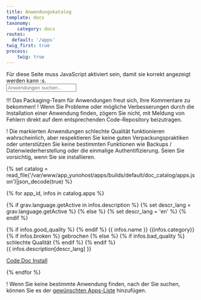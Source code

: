 ```yaml
---
title: Anwendungskatalog
template: docs
taxonomy:
    category: docs
routes:
  default: '/apps'
twig_first: true
process:
    twig: true
---
```


<div class="javascriptDisclaimer">
Für diese Seite muss JavaScript aktiviert sein, damit sie korrekt angezeigt werden kann :s.
</div>

<div class="input-group">
    <span id="filter-app-icon" class="input-group-addon"><i class="fa fa-search"></i></span>
    <input id="filter-app-cards" type="text" class="form-control"  placeholder="Anwendungen suchen..." aria-describedby="basic-addon1"/>
</div>

!!! Das Packaging-Team für Anwendungen freut sich, Ihre Kommentare zu bekommen! ! Wenn Sie Probleme oder mögliche Verbesserungen durch die Installation einer Anwendung finden, zögern Sie nicht, mit Meldung von Fehlern direkt auf dem entsprechenden Code-Repository beizutragen.

! Die markierten Anwendungen <span class = "label label-warning label-as-badge"> schlechte Qualität </span> funktionieren wahrscheinlich, aber respektieren Sie keine guten Verpackungspraktiken oder unterstützen Sie keine bestimmten Funktionen wie Backups / Datenwiederherstellung oder die einmalige Authentifizierung. Seien Sie vorsichtig, wenn Sie sie installieren.

{% set catalog = read_file('/var/www/app_yunohost/apps/builds/default/doc_catalog/apps.json')|json_decode(true) %}

<div id="app-cards-list" class="app-cards-list">
{% for app_id, infos in catalog.apps %}

{% if grav.language.getActive in infos.description %}
    {% set descr_lang = grav.language.getActive %}
{% else %}
    {% set descr_lang = 'en' %}
{% endif %}

<div class="app-card panel panel-default" data-appid="{{ app_id }}" data-level="{{ infos.level }}">
<div class="app-title">
{% if infos.good_quality %}
<i class="fa fa-star" style="color: gold"></i>
{% endif %}
{{ infos.name }}
<span class="label label-default">{{infos.category}}</span>
{% if infos.broken %}
<span class="label label-error">gebrochen</span>
{% else %}
{% if infos.bad_quality %}
<span class="label label-warning">schlechte Qualität</span>
{% endif %}
{% endif %}
</div>
<div class="app-descr">{{ infos.description[descr_lang] }}</div>
<div class="app-footer">
<div class="app-buttons btn-group" role="group">

<a href="{{infos.url}}" target="_BLANK" type="button" class="btn btn-default col-sm-4"> <i class="fa fa-code"></i> Code </a>
<a href="app_{{app_id}}" target="_BLANK" type="button" class="btn btn-default col-sm-4"> <i class="fa fa-book"></i> Doc </a>
<a href="https://install-app.yunohost.org/?app={{app_id}}" target="_BLANK" type="button" class="btn btn-{% if infos.bad_quality %}error{% else %}success{% endif %} col-sm-4 active"> <i class="fa fa-plus"></i> Install </a>

</div>
</div>
</div>
{% endfor %}
</div>

! Wenn Sie keine bestimmte Anwendung finden, nach der Sie suchen, können Sie es der [gewünschten Apps-Liste](/apps_wishlist) hinzufügen.

<!--
Javascript helpers
-->

<script>

$(document).ready(function () {

    $(".javascriptDisclaimer").hide();

    function filter() {

        var user_input_in_search_field = $('#filter-app-cards').val().toLowerCase();

        $('.app-card').each(function() {
            // This is where we actually define how apps are filtered:
            // we look for the name of the app (h3) and try to find the user input
            // + we check this app match the current quality filter
            var text = $(this).find('.app-title').text().toLowerCase() + " " + $(this).find('.app-descr').text().toLowerCase();
            if (text.indexOf(user_input_in_search_field) >= 0)
            {
                $(this).show();
            }
            else
            {
                $(this).hide();
            }
        });
    }

    function sort() {
        var sorted = $('.app-card').sort(function (a, b) {
            var level_a = Math.min(parseInt($(a).data('level')), 8);
            var level_b = Math.min(parseInt($(b).data('level')), 8);
            if (level_a > level_b)
            {
                return -1;
            }
            else if (level_a < level_b)
            {
                return 1;
            }
            else {
                var id_a = $(a).data('appid');
                var id_b = $(b).data('appid');
                return id_a > id_b ? 1 : -1;
            }
        });
        $("#app-cards-list").html(sorted);
    }

    //=================================================
    // Search & filter bar event
    //=================================================
    $('#filter-app-cards').keyup(filter);

    $('a[data-quality-filter]').on("click", function(){
        $('#current-quality-filter').text($(this).text());
        $('#current-quality-filter').data("filter", $(this).data("quality-filter"));
        filter();
    });

    sort();
    filter();

});
</script>
